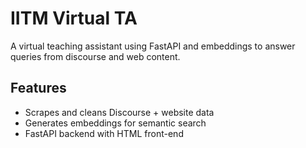 # IITM Virtual TA

A virtual teaching assistant using FastAPI and embeddings to answer queries from discourse and web content.

## Features
- Scrapes and cleans Discourse + website data
- Generates embeddings for semantic search
- FastAPI backend with HTML front-end
